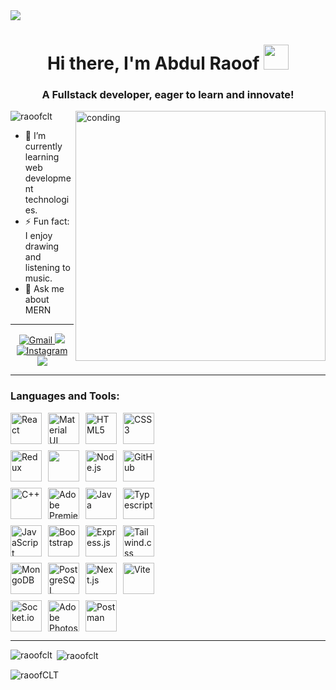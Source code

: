<img src="https://user-images.githubusercontent.com/74038190/213910845-af37a709-8995-40d6-be59-724526e3c3d7.gif"/>
<h1 align="center">Hi there, I'm Abdul Raoof <img src="https://emojis.slackmojis.com/emojis/images/1531849430/4246/blob-sunglasses.gif?1531849430" width="40"/></h1>
<h3 align="center">A Fullstack developer, eager to learn and innovate!</h3>

  <img align="right" alt="conding" width="400" src="https://user-images.githubusercontent.com/74038190/219923809-b86dc415-a0c2-4a38-bc88-ad6cf06395a8.gif"/>
<p align="left"> <img src="https://komarev.com/ghpvc/?username=raoofclt&label=Profile%20views&color=0e75b6&style=flat" alt="raoofclt" /> </p>

<div display= "flex"; align= "left";">
  <ul listStyleType="none" padding: 0; margin: 0;">
    <li>🌱 I’m currently learning web development technologies.</li>
    <li>⚡ Fun fact: I enjoy drawing and listening to music.</li>
    <li>💬 Ask me about MERN</li>
  </ul>
</div>

<hr/>
<div align="center"> 
  <a href="mailto:pedro.sales.raoofkottayil@gmail.com">
    <img src="https://img.shields.io/badge/Gmail-D14836?style=for-the-badge&logo=gmail&logoColor=white" alt="Gmail" />
  </a>
  <a href="https://www.linkedin.com/in/raoof-clt/" target="_blank">
    <img src="https://img.shields.io/badge/LinkedIn-0077B5?style=for-the-badge&logo=linkedin&logoColor=white" target="_blank" />
  </a>
  <a href="https://www.instagram.com/raoof_bin_saleem" target="_blank">
    <img src="https://img.shields.io/badge/Instagram-E4405F?style=for-the-badge&logo=instagram&logoColor=white" alt="Instagram" />
  </a>
  <a href="https://www.facebook.com/raoofCLT" target="_blank">
    <img src="https://img.shields.io/badge/Facebook-3b5998?style=for-the-badge&logo=facebook&logoColor=white" target="_blank" />
  </a>
</div>

<hr/>

<h3 align="left">Languages and Tools:</h3>
<div align="left" style="display: flex; flex-wrap: wrap; gap: 10px; max-width: 50%;">
  <img src="https://cdn.jsdelivr.net/gh/devicons/devicon@latest/icons/react/react-original.svg" alt="React" width="50" height="50" />
  <img src="https://cdn.jsdelivr.net/gh/devicons/devicon@latest/icons/materialui/materialui-original.svg" alt="Material UI" width="50" height="50" />
  <img src="https://cdn.jsdelivr.net/gh/devicons/devicon@latest/icons/html5/html5-original.svg" alt="HTML5" width="50" height="50" />
  <img src="https://cdn.jsdelivr.net/gh/devicons/devicon@latest/icons/css3/css3-original.svg" alt="CSS3" width="50" height="50" />
  <img src="https://cdn.jsdelivr.net/gh/devicons/devicon@latest/icons/redux/redux-original.svg" alt="Redux" width="50" height="50" />
  <img src="https://img.icons8.com/?size=100&id=r9QJ0VFFrn7T&format=png&color=000000" width="50" height="50" />
  <img src="https://cdn.jsdelivr.net/gh/devicons/devicon@latest/icons/nodejs/nodejs-original-wordmark.svg" alt="Node.js" width="50" height="50" />
  <img src="https://img.icons8.com/?size=100&id=3tC9EQumUAuq&format=png&color=000000" alt="GitHub" width="50" height="50" />
  <img src="https://cdn.jsdelivr.net/gh/devicons/devicon@latest/icons/cplusplus/cplusplus-original.svg" alt="C++" width="50" height="50" />
  <img src="https://cdn.jsdelivr.net/gh/devicons/devicon@latest/icons/premierepro/premierepro-original.svg" alt="Adobe Premiere Pro" width="50" height="50" />
  <img src="https://cdn.jsdelivr.net/gh/devicons/devicon@latest/icons/java/java-original.svg" alt="Java" width="50" height="50" />
  <img src="https://cdn.jsdelivr.net/gh/devicons/devicon@latest/icons/typescript/typescript-original.svg" alt="Typescript" width="50" height="50" />
  <img src="https://cdn.jsdelivr.net/gh/devicons/devicon@latest/icons/javascript/javascript-original.svg" alt="JavaScript" width="50" height="50" />
  <img src="https://cdn.jsdelivr.net/gh/devicons/devicon@latest/icons/bootstrap/bootstrap-original.svg" alt="Bootstrap" width="50" height="50" />
  <img src="https://cdn.jsdelivr.net/gh/devicons/devicon@latest/icons/express/express-original.svg" alt="Express.js" width="50" height="50" />
  <img src="https://cdn.jsdelivr.net/gh/devicons/devicon@latest/icons/tailwindcss/tailwindcss-original.svg" alt="Tailwind.css" width="50" height="50" />
  <img src="https://cdn.jsdelivr.net/gh/devicons/devicon@latest/icons/mongodb/mongodb-original-wordmark.svg" alt="MongoDB" width="50" height="50" />
  <img src="https://cdn.jsdelivr.net/gh/devicons/devicon@latest/icons/postgresql/postgresql-original.svg" alt="PostgreSQL" width="50" height="50" />
  <img src="https://cdn.jsdelivr.net/gh/devicons/devicon@latest/icons/nextjs/nextjs-original.svg" alt="Next.js" width="50" height="50"/>
  <img src="https://cdn.jsdelivr.net/gh/devicons/devicon@latest/icons/vitejs/vitejs-original.svg" alt="Vite" width="50" height="50" />
  <img src="https://cdn.jsdelivr.net/gh/devicons/devicon@latest/icons/socketio/socketio-original.svg" alt="Socket.io" width="50" height="50" />
  <img src="https://cdn.jsdelivr.net/gh/devicons/devicon@latest/icons/photoshop/photoshop-original.svg" alt="Adobe Photoshop" width="50" height="50" />
  <img src="https://cdn.jsdelivr.net/gh/devicons/devicon@latest/icons/postman/postman-original.svg" alt="Postman" width="50" height="50" />
</div>
<hr/>


<p><img align="left" src="https://github-readme-stats.vercel.app/api/top-langs?username=raoofclt&show_icons=true&locale=en&layout=compact&theme=dark" alt="raoofclt" /></p>


<p>&nbsp;<img align="center" src="https://github-readme-stats.vercel.app/api?username=raoofclt&show_icons=true&locale=en&theme=dark" alt="raoofclt" /></p>

<p><img align="center" src="https://github-readme-streak-stats.herokuapp.com/?user=raoofCLT&theme=dark" alt="raoofCLT" /></p>
